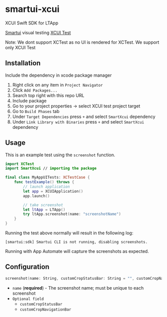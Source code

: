 # smartui-xcui
XCUI Swift SDK for LTApp

[Smartui](https://www.lambdatest.com/visual-regression-testing) visual testing [XCUI Test](https://developer.apple.com/documentation/xctest)

Note: We dont support XCTest as no UI is rendered for XCTest. We support only XCUI Test

## Installation
Include the dependency in xcode package manager

1. Right click on any item in `Project Navigator`
2. Click `Add Packages...`
3. Search top right with this repo URL
4. Include package
5. Go to your project properties -> select XCUI test project target
6. Go to `Build Phases` tab
7. Under `Target Dependencies` press `+` and select `SmartXcui` dependency
8. Under `Link Library with Binaries` press `+` and select `SmartXcui` dependency

## Usage

This is an example test using the `screenshot` function.

```swift
import XCTest
import SmartXcui // importing the package

final class MyAppUITests: XCTestCase {
    func testExample() throws {
        // launch application
        let app = XCUIApplication()
        app.launch()

        // take screenshot
        let ltApp = LTApp()
        try ltApp.screenshot(name: "screenshotName")
    }
}
```

Running the test above normally will result in the following log:

```sh-session
[smartui:sdk] Smartui CLI is not running, disabling screenshots.
```
Running with App Automate will capture the screenshots as expected.

## Configuration

```swift
screenshot(name: String, customCropStatusBar: String = "", customCropNavigationBar: String = "")
```

- `name` (**required**) - The screenshot name; must be unique to each screenshot
- `Optional field` 
  - `customCropStatusBar`
  - `customCropNavigationBar`
